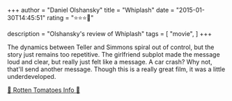+++
author = "Daniel Olshansky"
title = "Whiplash"
date = "2015-01-30T14:45:51"
rating = "⭐⭐⭐🌟"

description = "Olshansky's review of Whiplash"
tags = [
    "movie",
]
+++


The dynamics between Teller and Simmons spiral out of control, but the story just remains too repetitive. The girlfriend subplot made the message loud and clear, but really just felt like a message. A car crash? Why not, that'll send another message. Though this is a really great film, it was a little underdeveloped.

[🍅 Rotten Tomatoes Info 🍅](https://www.rottentomatoes.com//m/whiplash_2014)